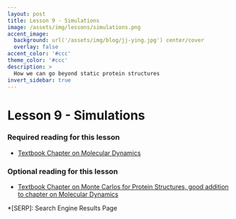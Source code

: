 ```yaml
---
layout: post
title: Lesson 9 - Simulations
image: /assets/img/lessons/simulations.png
accent_image: 
  background: url('/assets/img/blog/jj-ying.jpg') center/cover
  overlay: false
accent_color: '#ccc'
theme_color: '#ccc'
description: >
  How we can go beyond static protein structures
invert_sidebar: true
---
```


# Lesson 9 - Simulations

### Required reading for this lesson
- [Textbook Chapter on Molecular Dynamics](https://arxiv.org/abs/2307.02176)



### Optional reading for this lesson
- [Textbook Chapter on Monte Carlos for Protein Structures, good addition to chapter on Molecular Dynamics](http://arxiv.org/abs/2307.02177)



*[SERP]: Search Engine Results Page
